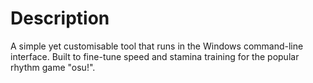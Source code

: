 # Description
A simple yet customisable tool that runs in the Windows command-line interface. Built to fine-tune speed and stamina training for the popular rhythm game "osu!".
